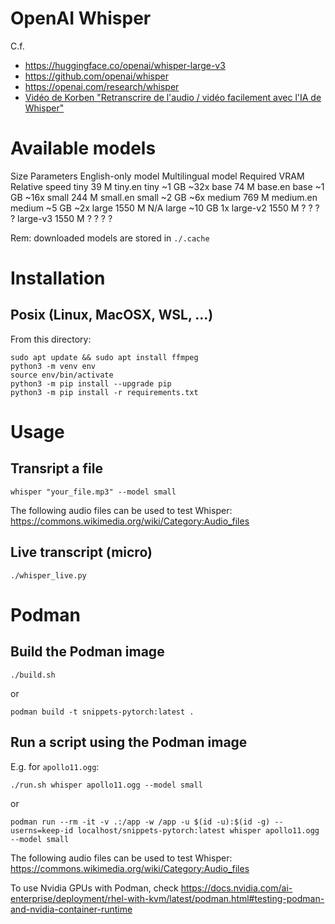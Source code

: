# OpenAI Whisper

C.f.

- https://huggingface.co/openai/whisper-large-v3
- https://github.com/openai/whisper
- https://openai.com/research/whisper
- [Vidéo de Korben "Retranscrire de l'audio / vidéo facilement avec l'IA de Whisper"](https://www.youtube.com/watch?v=3AhOl2q-TW4)


# Available models

Size     Parameters  English-only model  Multilingual model  Required VRAM   Relative speed
tiny     39 M        tiny.en             tiny                ~1 GB           ~32x
base     74 M        base.en             base                ~1 GB           ~16x
small    244 M       small.en            small               ~2 GB           ~6x
medium   769 M       medium.en           medium              ~5 GB           ~2x
large    1550 M      N/A                 large               ~10 GB          1x
large-v2 1550 M      ?                   ?                   ?               ?
large-v3 1550 M      ?                   ?                   ?               ?

Rem: downloaded models are stored in `./.cache`


# Installation

## Posix (Linux, MacOSX, WSL, ...)

From this directory:

```
sudo apt update && sudo apt install ffmpeg
python3 -m venv env
source env/bin/activate
python3 -m pip install --upgrade pip
python3 -m pip install -r requirements.txt
```

# Usage

## Transript a file

```
whisper "your_file.mp3" --model small
```

The following audio files can be used to test Whisper: https://commons.wikimedia.org/wiki/Category:Audio_files

## Live transcript (micro)

```
./whisper_live.py
```


# Podman

## Build the Podman image

```
./build.sh
```

or

```
podman build -t snippets-pytorch:latest .
```

## Run a script using the Podman image

E.g. for `apollo11.ogg`:

```
./run.sh whisper apollo11.ogg --model small
```

or 

```
podman run --rm -it -v .:/app -w /app -u $(id -u):$(id -g) --userns=keep-id localhost/snippets-pytorch:latest whisper apollo11.ogg --model small
```

The following audio files can be used to test Whisper: https://commons.wikimedia.org/wiki/Category:Audio_files

To use Nvidia GPUs with Podman, check https://docs.nvidia.com/ai-enterprise/deployment/rhel-with-kvm/latest/podman.html#testing-podman-and-nvidia-container-runtime

